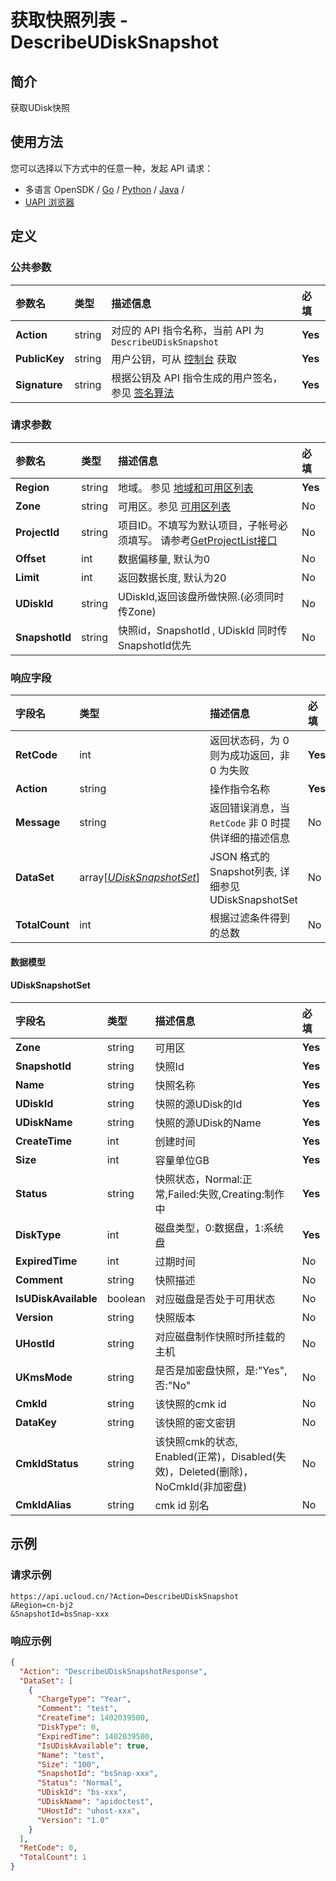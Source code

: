 # 获取快照列表 - DescribeUDiskSnapshot

## 简介

获取UDisk快照






## 使用方法

您可以选择以下方式中的任意一种，发起 API 请求：
- 多语言 OpenSDK / [Go](https://github.com/ucloud/ucloud-sdk-go) / [Python](https://github.com/ucloud/ucloud-sdk-python3) / [Java](https://github.com/ucloud/ucloud-sdk-java) /
- [UAPI 浏览器](https://console.ucloud.cn/uapi/detail?id=DescribeUDiskSnapshot)


## 定义

### 公共参数

| 参数名 | 类型 | 描述信息 | 必填 |
|:---|:---|:---|:---|
| **Action**     | string  | 对应的 API 指令名称，当前 API 为 `DescribeUDiskSnapshot`                        | **Yes** |
| **PublicKey**  | string  | 用户公钥，可从 [控制台](https://console.ucloud.cn/uapi/apikey) 获取                                             | **Yes** |
| **Signature**  | string  | 根据公钥及 API 指令生成的用户签名，参见 [签名算法](api/summary/signature.md)  | **Yes** |

### 请求参数

| 参数名 | 类型 | 描述信息 | 必填 |
|:---|:---|:---|:---|
| **Region** | string | 地域。 参见 [地域和可用区列表](api/summary/regionlist) |**Yes**|
| **Zone** | string | 可用区。参见 [可用区列表](api/summary/regionlist) |No|
| **ProjectId** | string | 项目ID。不填写为默认项目，子帐号必须填写。 请参考[GetProjectList接口](api/summary/get_project_list) |No|
| **Offset** | int | 数据偏移量, 默认为0 |No|
| **Limit** | int | 返回数据长度, 默认为20 |No|
| **UDiskId** | string | UDiskId,返回该盘所做快照.(必须同时传Zone) |No|
| **SnapshotId** | string | 快照id，SnapshotId , UDiskId 同时传SnapshotId优先 |No|

### 响应字段

| 字段名 | 类型 | 描述信息 | 必填 |
|:---|:---|:---|:---|
| **RetCode** | int | 返回状态码，为 0 则为成功返回，非 0 为失败 |**Yes**|
| **Action** | string | 操作指令名称 |**Yes**|
| **Message** | string | 返回错误消息，当 `RetCode` 非 0 时提供详细的描述信息 |No|
| **DataSet** | array[[*UDiskSnapshotSet*](#UDiskSnapshotSet)] | JSON 格式的Snapshot列表, 详细参见 UDiskSnapshotSet |No|
| **TotalCount** | int | 根据过滤条件得到的总数 |No|

#### 数据模型


#### UDiskSnapshotSet

| 字段名 | 类型 | 描述信息 | 必填 |
|:---|:---|:---|:---|
| **Zone** | string | 可用区 |**Yes**|
| **SnapshotId** | string | 快照Id |**Yes**|
| **Name** | string | 快照名称 |**Yes**|
| **UDiskId** | string | 快照的源UDisk的Id |**Yes**|
| **UDiskName** | string | 快照的源UDisk的Name |**Yes**|
| **CreateTime** | int | 创建时间 |**Yes**|
| **Size** | int | 容量单位GB |**Yes**|
| **Status** | string | 快照状态，Normal:正常,Failed:失败,Creating:制作中 |**Yes**|
| **DiskType** | int | 磁盘类型，0:数据盘，1:系统盘 |**Yes**|
| **ExpiredTime** | int | 过期时间 |No|
| **Comment** | string | 快照描述 |No|
| **IsUDiskAvailable** | boolean | 对应磁盘是否处于可用状态 |No|
| **Version** | string | 快照版本 |No|
| **UHostId** | string | 对应磁盘制作快照时所挂载的主机 |No|
| **UKmsMode** | string | 是否是加密盘快照，是:"Yes", 否:"No" |No|
| **CmkId** | string | 该快照的cmk id |No|
| **DataKey** | string | 该快照的密文密钥 |No|
| **CmkIdStatus** | string | 该快照cmk的状态, Enabled(正常)，Disabled(失效)，Deleted(删除)，NoCmkId(非加密盘) |No|
| **CmkIdAlias** | string | cmk id 别名 |No|

## 示例

### 请求示例
    
```
https://api.ucloud.cn/?Action=DescribeUDiskSnapshot
&Region=cn-bj2
&SnapshotId=bsSnap-xxx
```

### 响应示例
    
```json
{
  "Action": "DescribeUDiskSnapshotResponse",
  "DataSet": [
    {
      "ChargeType": "Year",
      "Comment": "test",
      "CreateTime": 1402039500,
      "DiskType": 0,
      "ExpiredTime": 1402039500,
      "IsUDiskAvailable": true,
      "Name": "test",
      "Size": "100",
      "SnapshotId": "bsSnap-xxx",
      "Status": "Normal",
      "UDiskId": "bs-xxx",
      "UDiskName": "apidoctest",
      "UHostId": "uhost-xxx",
      "Version": "1.0"
    }
  ],
  "RetCode": 0,
  "TotalCount": 1
}
```





